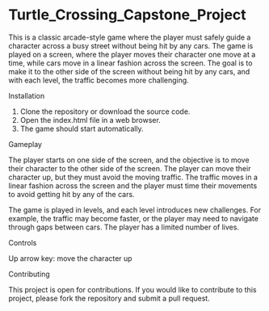 # Turtle_Crossing_Capstone_Project
This is a classic arcade-style game where the player must safely guide a character across a busy street without being hit by any cars. The game is played on a screen, where the player moves their character one move at a time, while cars move in a linear fashion across the screen. The goal is to make it to the other side of the screen without being hit by any cars, and with each level, the traffic becomes more challenging.

Installation

1. Clone the repository or download the source code.
2. Open the index.html file in a web browser.
3. The game should start automatically.


Gameplay

The player starts on one side of the screen, and the objective is to move their character to the other side of the screen. The player can move their character up, but they must avoid the moving traffic. The traffic moves in a linear fashion across the screen and the player must time their movements to avoid getting hit by any of the cars.

The game is played in levels, and each level introduces new challenges. For example, the traffic may become faster, or the player may need to navigate through gaps between cars. The player has a limited number of lives.

Controls

Up arrow key: move the character up

Contributing

This project is open for contributions. If you would like to contribute to this project, please fork the repository and submit a pull request.
